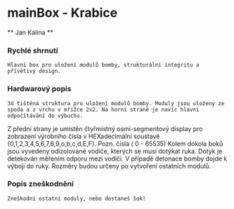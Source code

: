 # mainBox - Krabice

** Jan Kalina **

### Rychlé shrnutí
	Hlavní box pro uložení modulů bomby, strukturální integritu a přívětivý design.

### Hardwarový popis
	3d tištěná struktura pro uložení modulů bomby. Moduly jsou uloženy ze spoda a z vrchu v mřížce 2x2. Na horní straně je navíc hlavní odpočítávání do výbuchu.
Z přední strany je umístěn čtyřmístný osmi-segmentový display pro zobrazení výrobního čísla v HEXadecimální soustavě {0,1,2,3,4,5,6,7,8,9,o,b,c,d,E,F}.  Pozn. čísla ( 0 - 65535) 
Kolem dokola boků jsou vyvedeny odizolované vodiče, kterých se musí dotýkat ruka. Dotyk je detekován měřením odporu mezi vodiči. V případě detonace bomby dojde k výboji do ruky. Rozměry budou určeny po vytvoření ostatních modulů.

### Popis zneškodnění
	Zneškodni ostatní moduly, nebo dostaneš šok!
